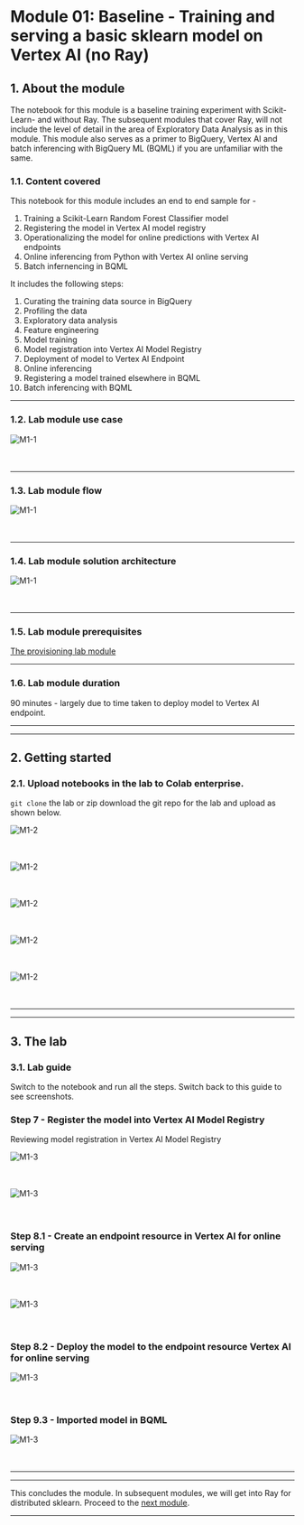 # Module 01: Baseline - Training and serving a basic sklearn model on Vertex AI (no Ray)

## 1. About the module

The notebook for this module is a baseline training experiment with Scikit-Learn- and without Ray. The subsequent modules that cover Ray, will not include the level of detail in the area of Exploratory Data Analysis as in this module. This module also serves as a primer to BigQuery, Vertex AI and batch inferencing with BigQuery ML (BQML) if you are unfamiliar with the same.


### 1.1. Content covered

This notebook for this module includes an end to end sample for -

1. Training a Scikit-Learn Random Forest Classifier model
2. Registering the model in Vertex AI model registry
3. Operationalizing the model for online predictions with Vertex AI endpoints
4. Online inferencing from Python with Vertex AI online serving
5. Batch infernencing in BQML
   
It includes the following steps:
1. Curating the training data source in BigQuery
2. Profiling the data
3. Exploratory data analysis
4. Feature engineering
5. Model training
6. Model registration into Vertex AI Model Registry
7. Deployment of model to Vertex AI Endpoint
8. Online inferencing
9. Registering a model trained elsewhere in BQML
10. Batch inferencing with BQML

<hr>

### 1.2. Lab module use case


![M1-1](./images/skl-m01-02.png)   
<br><br>

<hr>

### 1.3. Lab module flow

![M1-1](./images/skl-m01-01.png)   
<br><br>

<hr>

### 1.4. Lab module solution architecture

![M1-1](./images/skl-m01-14.png)   
<br><br>

<hr>

### 1.5. Lab module prerequisites

[The provisioning lab module](https://github.com/anagha-google/ray-labs/blob/main/00-common/Module-00-Provisioning.md)

<hr>

### 1.6. Lab module duration

90 minutes - largely due to time taken to deploy model to Vertex AI endpoint.

<hr><hr>

## 2. Getting started

### 2.1. Upload notebooks in the lab to Colab enterprise.

`git clone` the lab or zip download the git repo for the lab and upload as shown below.

![M1-2](./images/skl-m01-03.png)   
<br><br>

![M1-2](./images/skl-m01-04.png)   
<br><br>

![M1-2](./images/skl-m01-05.png)   
<br><br>

![M1-2](./images/skl-m01-06.png)   
<br><br>

![M1-2](./images/skl-m01-07.png)   
<br><br>

<hr><hr>

## 3. The lab

### 3.1. Lab guide

Switch to the notebook and run all the steps. Switch back to this guide to see screenshots.

### Step 7 - Register the model into Vertex AI Model Registry

Reviewing model registration in Vertex AI Model Registry

![M1-3](./images/skl-m01-08.png)   
<br><br>

![M1-3](./images/skl-m01-09.png)   
<br><br>

### Step 8.1 - Create an endpoint resource in Vertex AI for online serving

![M1-3](./images/skl-m01-10.png)   
<br><br>

![M1-3](./images/skl-m01-11.png)   
<br><br>

### Step 8.2 - Deploy the model to the endpoint resource Vertex AI for online serving

![M1-3](./images/skl-m01-12.png)   
<br><br>

### Step 9.3 - Imported model in BQML

![M1-3](./images/skl-m01-13.png)   
<br><br>


<hr><hr>

This concludes the module. In subsequent modules, we will get into Ray for distributed sklearn. Proceed to the [next module](module-02-ray-data-gcs-primer-README.md).

<hr>
